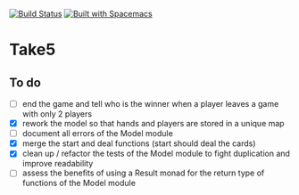 [![Build Status](https://travis-ci.org/svarlet/Take5.svg?branch=master)](https://travis-ci.org/svarlet/Take5)
[![Built with Spacemacs](https://cdn.rawgit.com/syl20bnr/spacemacs/442d025779da2f62fc86c2082703697714db6514/assets/spacemacs-badge.svg)](http://spacemacs.org)

# Take5

## To do
- [ ] end the game and tell who is the winner when a player leaves a game with only 2 players
- [X] rework the model so that hands and players are stored in a unique map
- [ ] document all errors of the Model module
- [X] merge the start and deal functions (start should deal the cards)
- [X] clean up / refactor the tests of the Model module to fight duplication and improve readability
- [ ] assess the benefits of using a Result monad for the return type of functions of the Model module
